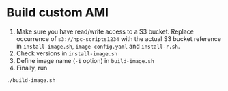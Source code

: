# Build custom AMI 

1. Make sure you have read/write access to a S3 bucket. Replace occurrence of `s3://hpc-scripts1234` with the actual S3 bucket reference in `install-image.sh`, `image-config.yaml` and `install-r.sh`. 
2. Check versions in `install-image.sh`
3. Define image name (`-i` option) in `build-image.sh` 
4. Finally, run 
```
./build-image.sh
```
